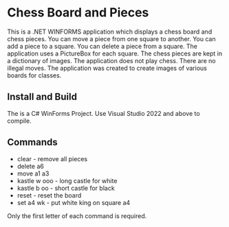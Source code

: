 # Chess Board and Pieces

This is a .NET WINFORMS application which displays a chess board and chess pieces.  You can move a piece from one square to another.  You can add a piece to a square.  You can delete a piece from a square.  The application uses a PictureBox for each square.  The chess pieces are kept in a dictionary of images.  The application does not play chess.  There are no illegal moves.
The application was created to create images of various boards for classes.

## Install and Build

The is a C# WinForms Project.  Use Visual Studio 2022 and above to compile.  

## Commands

* clear - remove all pieces
* delete a6
* move a1 a3 
* kastle w ooo - long castle for white
* kastle b oo - short castle for black
* reset - reset the board
* set a4 wk - put white king on square a4

Only the first letter of each command is required.




















































































